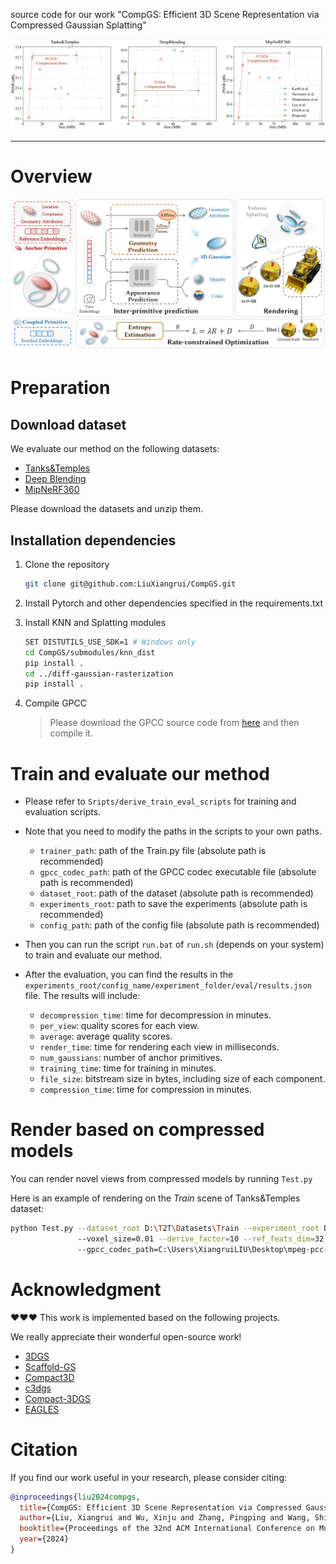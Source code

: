 source code for our work "CompGS: Efficient 3D Scene Representation via Compressed Gaussian Splatting"

![rd_curve](./assets/rd_curve.png)

---

# Overview
![Overview](./assets/overview.jpg)

# Preparation

## Download dataset
We evaluate our method on the following datasets:
- [Tanks&Temples](https://repo-sam.inria.fr/fungraph/3d-gaussian-splatting/datasets/input/tandt_db.zip)
- [Deep Blending](https://repo-sam.inria.fr/fungraph/3d-gaussian-splatting/datasets/input/tandt_db.zip)
- [MipNeRF360](https://jonbarron.info/mipnerf360/)

Please download the datasets and unzip them.


## Installation dependencies
1. Clone the repository
    ```bash
    git clone git@github.com:LiuXiangrui/CompGS.git
    ```
2. Install Pytorch and other dependencies specified in the requirements.txt
3. Install KNN and Splatting modules
    ```bash
    SET DISTUTILS_USE_SDK=1 # Windows only
    cd CompGS/submodules/knn_dist
    pip install .
    cd ../diff-gaussian-rasterization
    pip install .
    ```
4. Compile GPCC

   > Please download the GPCC source code from [here](https://github.com/MPEGGroup/mpeg-pcc-tmc13) and then compile it. 

# Train and evaluate our method
- Please refer to ```Sripts/derive_train_eval_scripts``` for training and evaluation scripts.

- Note that you need to modify the paths in the scripts to your own paths.
  - `trainer_path`: path of the Train.py file (absolute path is recommended)
  - `gpcc_codec_path`: path of the GPCC codec executable file (absolute path is recommended)
  - `dataset_root`: path of the dataset (absolute path is recommended)
  - `experiments_root`: path to save the experiments (absolute path is recommended)
  - `config_path`: path of the config file (absolute path is recommended)

- Then you can run the script ```run.bat``` of ```run.sh``` (depends on your system) to train and evaluate our method.
- After the evaluation, you can find the results in the ```experiments_root/config_name/experiment_folder/eval/results.json``` file. The results will include:
  - `decompression_time`: time for decompression in minutes.
  - `per_view`: quality scores for each view.
  - `average`: average quality scores.
  - `render_time`: time for rendering each view in milliseconds.
  - `num_gaussians`: number of anchor primitives.
  - `training_time`: time for training in minutes. 
  - `file_size`: bitstream size in bytes, including size of each component.
  - `compression_time`: time for compression in minutes.

# Render based on compressed models
You can render novel views from compressed models by running ```Test.py```

Here is an example of rendering on the _Train_ scene of Tanks&Temples dataset:
```bash
python Test.py --dataset_root D:\T2T\Datasets\Train --experiment_root D:\T2T\Results\Train\Lambda0_001\2024-04-07_16-57 \\
               --voxel_size=0.01 --derive_factor=10 --ref_feats_dim=32 --ref_hyper_dim=4 --res_feats_dim=8 --res_hyper_dim=1 \\
               --gpcc_codec_path=C:\Users\XiangruiLIU\Desktop\mpeg-pcc-tmc13\build\tmc3\Release\tmc3.exe
```

# Acknowledgment
:heart::heart::heart: This work is implemented based on the following projects. 

We really appreciate their wonderful open-source work!

- [3DGS](https://github.com/graphdeco-inria/gaussian-splatting)
- [Scaffold-GS](https://github.com/city-super/Scaffold-GS)
- [Compact3D](https://github.com/UCDvision/compact3d)
- [c3dgs](https://github.com/KeKsBoTer/c3dgs)
- [Compact-3DGS](https://github.com/maincold2/Compact-3DGS)
- [EAGLES](https://github.com/Sharath-girish/efficientgaussian)

# Citation
If you find our work useful in your research, please consider citing:
```bibtex
@inproceedings{liu2024compgs,
  title={CompGS: Efficient 3D Scene Representation via Compressed Gaussian Splatting},
  author={Liu, Xiangrui and Wu, Xinju and Zhang, Pingping and Wang, Shiqi and Li, Zhu and Kwong, Sam},
  booktitle={Proceedings of the 32nd ACM International Conference on Multimedia},
  year={2024}
}
```
